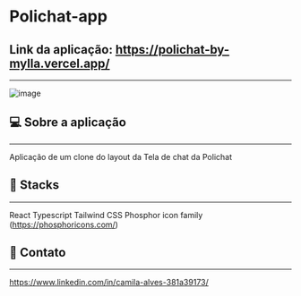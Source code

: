 # Polichat-app

## Link da aplicação: https://polichat-by-mylla.vercel.app/
---

![image](https://user-images.githubusercontent.com/92322675/180702518-e42e1118-d715-4c74-ac63-0f0b38affb34.png)


## 💻 Sobre a aplicação
---

Aplicação de um clone do layout da Tela de chat da Polichat  


## 🚀 Stacks
---
 React
 Typescript
 Tailwind CSS
 Phosphor icon family (https://phosphoricons.com/)
  
## 📱 Contato
---
https://www.linkedin.com/in/camila-alves-381a39173/
